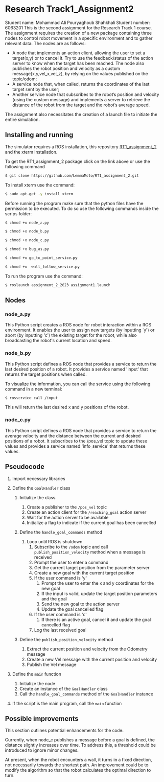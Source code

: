Research Track1_Assignment2
=================================
Student name: Mohammad Ali Pouryaghoub Shahkhali
Student number: 6063201
This is the second assignment for the Research Track 1 course. The assignment requires the creation of a new package containing three nodes to control robot movement in a specific environment and to gather relevant data. The nodes are as follows:

- A node that implements an action client, allowing the user to set a target(x,y) or to cancel it.
Try to use the feedback/status of the action server to know when the target has been reached.
The node also publishes the robot position and velocity as a custom message(x,y,vel_x,vel_z), by relying on the values published on the topic/odom;
- A service node that, when called, returns the coordinates of the last target sent by the user;
- Another service node that subscribes to the robot’s position and velocity (using the custom message) and implements a server to retrieve the distance of the robot from the target and the robot’s average speed.

The assignment also necessitates the creation of a launch file to initiate the entire simulation.

Installing and running
----------------------

The simulator requires a ROS installation, this repository [RT1_assignment_2](https://github.com/LemmaMoto/RT1_assignment_2.git) and the xterm installation.

To get the RT1_assignment_2 package click on the link above or use the following command

```bash
$ git clone https://github.com/LemmaMoto/RT1_assignment_2.git
```

To install xterm use the command:

```bash
$ sudo apt-get -y install xterm
```

Before running the program make sure that the python files have the permission to be executed. To do so use the following commands inside the scrips folder:

```bash
$ chmod +x node_a.py
```

```bash
$ chmod +x node_b.py
```

```bash
$ chmod +x node_c.py
```

```bash
$ chmod +x bug_as.py
```

```bash
$ chmod +x go_to_point_service.py
```

```bash
$ chmod +x  wall_follow_service.py 
```


To run the program use the command:

```bash
$ roslaunch assignment_2_2023 assignment1.launch
```

Nodes
---------

### node_a.py ###

This Python script creates a ROS node for robot interaction within a ROS environment. It enables the user to assign new targets (by inputting 'y') or abort (by inputting 'c') the existing target for the robot, while also broadcasting the robot's current location and speed.

### node_b.py ###

This Python script defines a ROS node that provides a service to return the last desired position of a robot. It provides a service named 'input' that returns the target positions when called.

To visualize the information, you can call the service using the following command in a new terminal:

```bash
$ rosservice call /input
```

This will return the last desired x and y positions of the robot.

### node_c.py ###

This Python script defines a ROS node that provides a service to return the average velocity and the distance between the current and desired positions of a robot. It subscribes to the /pos_vel topic to update these values and provides a service named 'info_service' that returns these values.

Pseudocode
---------

1. Import necessary libraries

2. Define the `GoalHandler` class
    1. Initialize the class
        1. Create a publisher to the `/pos_vel` topic
        2. Create an action client for the `/reaching_goal` action server
        3. Wait for the action server to be available
        4. Initialize a flag to indicate if the current goal has been cancelled

    2. Define the `handle_goal_commands` method
        1. Loop until ROS is shutdown
            1. Subscribe to the `/odom` topic and call `publish_position_velocity` method when a message is received
            2. Prompt the user to enter a command
            3. Get the current target position from the parameter server
            4. Create a new goal with the current target position
            5. If the user command is 'y'
                1. Prompt the user to enter the x and y coordinates for the new goal
                2. If the input is valid, update the target position parameters and the goal
                3. Send the new goal to the action server
                4. Update the goal cancelled flag
            6. If the user command is 'c'
                1. If there is an active goal, cancel it and update the goal cancelled flag
            7. Log the last received goal

    3. Define the `publish_position_velocity` method
        1. Extract the current position and velocity from the Odometry message
        2. Create a new Vel message with the current position and velocity
        3. Publish the Vel message

3. Define the `main` function
    1. Initialize the node
    2. Create an instance of the `GoalHandler` class
    3. Call the `handle_goal_commands` method of the `GoalHandler` instance

4. If the script is the main program, call the `main` function

Possible improvements
---------------------

This section outlines potential enhancements for the code.

Currently, when node_c publishes a message before a goal is defined, the distance slightly increases over time. To address this, a threshold could be introduced to ignore minor changes.

At present, when the robot encounters a wall, it turns in a fixed direction, not necessarily towards the shortest path. An improvement could be to modify the algorithm so that the robot calculates the optimal direction to turn.
 
